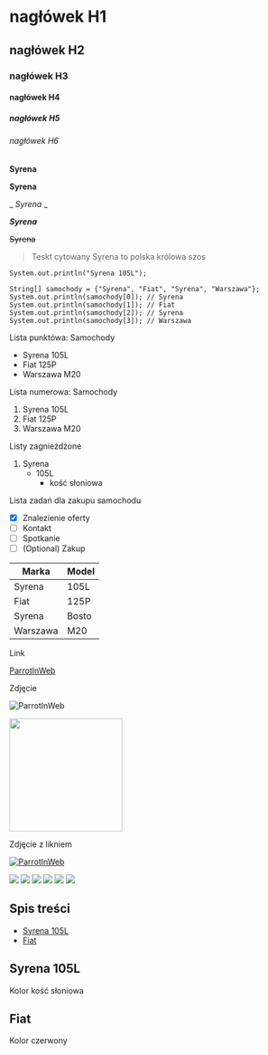 # nagłówek H1
## nagłówek H2
### nagłówek H3
#### nagłówek H4
##### nagłówek H5
###### nagłówek H6

**Syrena**

__Syrena__

_ _Syrena_ _

***Syrena***

~~Syrena~~

> Teskt cytowany
> Syrena to polska królowa szos

`System.out.println("Syrena 105L");`

```
String[] samochody = {"Syrena", "Fiat", "Syrena", "Warszawa"};
System.out.println(samochody[0]); // Syrena
System.out.println(samochody[1]); // Fiat
System.out.println(samochody[2]); // Syrena
System.out.println(samochody[3]); // Warszawa
```

Lista punktówa: Samochody
- Syrena 105L
- Fiat 125P
- Warszawa M20

Lista numerowa: Samochody
1. Syrena 105L
2. Fiat 125P
3. Warszawa M20

Listy zagnieżdżone
1. Syrena
   - 105L
     - kość słoniowa

Lista zadań dla zakupu samochodu
- [x] Znalezienie oferty
- [ ] Kontakt
- [ ] Spotkanie
- [ ] (Optional) Zakup

| Marka    | Model    |
| -------- | -------- |
| Syrena   | 105L     |
| Fiat     | 125P     |
| Syrena   | Bosto    |
| Warszawa | M20      |

Link

[ParrotInWeb](http://kozik.ovh)

Zdjęcie

![ParrotInWeb](http://kozik.ovh/images/logo/parrot_128x128_png.png "ParrotInWeb")

<img src="http://kozik.ovh/images/logo/parrot_1000x1000_png.png" alt="" width="200" height="200" />

Zdjęcie z likniem

[![ParrotInWeb](http://kozik.ovh/images/logo/parrot_128x128_png.png "ParrotInWeb")](http://kozik.ovh)

![](https://img.shields.io/github/stars/pandao/editor.md.svg) ![](https://img.shields.io/github/forks/pandao/editor.md.svg) ![](https://img.shields.io/github/tag/pandao/editor.md.svg) ![](https://img.shields.io/github/release/pandao/editor.md.svg) ![](https://img.shields.io/github/issues/pandao/editor.md.svg) ![](https://img.shields.io/bower/v/editor.md.svg)


## Spis treści
* [Syrena 105L](#syrena-105l)
* [Fiat](#fiat)

## Syrena 105L
Kolor kość słoniowa

## Fiat
Kolor czerwony


[//]: # (Ukryta treść)
